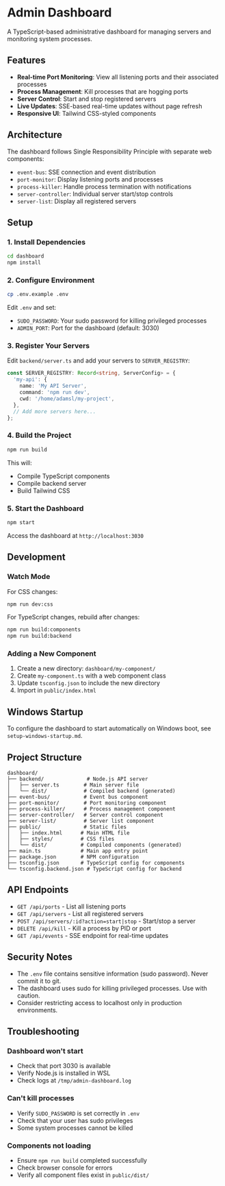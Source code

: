 # Admin Dashboard

A TypeScript-based administrative dashboard for managing servers and monitoring system processes.

## Features

- **Real-time Port Monitoring**: View all listening ports and their associated processes
- **Process Management**: Kill processes that are hogging ports
- **Server Control**: Start and stop registered servers
- **Live Updates**: SSE-based real-time updates without page refresh
- **Responsive UI**: Tailwind CSS-styled components

## Architecture

The dashboard follows Single Responsibility Principle with separate web components:

- `event-bus`: SSE connection and event distribution
- `port-monitor`: Display listening ports and processes
- `process-killer`: Handle process termination with notifications
- `server-controller`: Individual server start/stop controls
- `server-list`: Display all registered servers

## Setup

### 1. Install Dependencies

```bash
cd dashboard
npm install
```

### 2. Configure Environment

```bash
cp .env.example .env
```

Edit `.env` and set:
- `SUDO_PASSWORD`: Your sudo password for killing privileged processes
- `ADMIN_PORT`: Port for the dashboard (default: 3030)

### 3. Register Your Servers

Edit `backend/server.ts` and add your servers to `SERVER_REGISTRY`:

```typescript
const SERVER_REGISTRY: Record<string, ServerConfig> = {
  'my-api': {
    name: 'My API Server',
    command: 'npm run dev',
    cwd: '/home/adamsl/my-project',
  },
  // Add more servers here...
};
```

### 4. Build the Project

```bash
npm run build
```

This will:
- Compile TypeScript components
- Compile backend server
- Build Tailwind CSS

### 5. Start the Dashboard

```bash
npm start
```

Access the dashboard at `http://localhost:3030`

## Development

### Watch Mode

For CSS changes:
```bash
npm run dev:css
```

For TypeScript changes, rebuild after changes:
```bash
npm run build:components
npm run build:backend
```

### Adding a New Component

1. Create a new directory: `dashboard/my-component/`
2. Create `my-component.ts` with a web component class
3. Update `tsconfig.json` to include the new directory
4. Import in `public/index.html`

## Windows Startup

To configure the dashboard to start automatically on Windows boot, see `setup-windows-startup.md`.

## Project Structure

```
dashboard/
├── backend/              # Node.js API server
│   ├── server.ts        # Main server file
│   └── dist/            # Compiled backend (generated)
├── event-bus/           # Event bus component
├── port-monitor/        # Port monitoring component
├── process-killer/      # Process management component
├── server-controller/   # Server control component
├── server-list/         # Server list component
├── public/              # Static files
│   ├── index.html      # Main HTML file
│   ├── styles/         # CSS files
│   └── dist/           # Compiled components (generated)
├── main.ts             # Main app entry point
├── package.json        # NPM configuration
├── tsconfig.json       # TypeScript config for components
└── tsconfig.backend.json # TypeScript config for backend
```

## API Endpoints

- `GET /api/ports` - List all listening ports
- `GET /api/servers` - List all registered servers
- `POST /api/servers/:id?action=start|stop` - Start/stop a server
- `DELETE /api/kill` - Kill a process by PID or port
- `GET /api/events` - SSE endpoint for real-time updates

## Security Notes

- The `.env` file contains sensitive information (sudo password). Never commit it to git.
- The dashboard uses sudo for killing privileged processes. Use with caution.
- Consider restricting access to localhost only in production environments.

## Troubleshooting

### Dashboard won't start
- Check that port 3030 is available
- Verify Node.js is installed in WSL
- Check logs at `/tmp/admin-dashboard.log`

### Can't kill processes
- Verify `SUDO_PASSWORD` is set correctly in `.env`
- Check that your user has sudo privileges
- Some system processes cannot be killed

### Components not loading
- Ensure `npm run build` completed successfully
- Check browser console for errors
- Verify all component files exist in `public/dist/`
